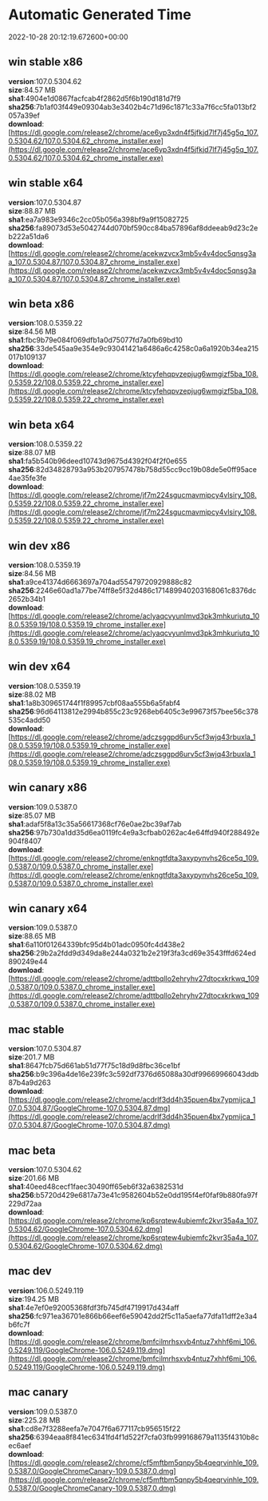# Automatic Generated Time
2022-10-28 20:12:19.672600+00:00

## win stable x86
**version**:107.0.5304.62  
**size**:84.57 MB  
**sha1**:4904e1d0867facfcab4f2862d5f6b190d181d7f9  
**sha256**:7b1af03f449e09304ab3e3402b4c71d96c1871c33a7f6cc5fa013bf2057a39ef  
**download**:[https://dl.google.com/release2/chrome/ace6yp3xdn4f5jfkjd7lf7j45g5q_107.0.5304.62/107.0.5304.62_chrome_installer.exe](https://dl.google.com/release2/chrome/ace6yp3xdn4f5jfkjd7lf7j45g5q_107.0.5304.62/107.0.5304.62_chrome_installer.exe)  

## win stable x64
**version**:107.0.5304.87  
**size**:88.87 MB  
**sha1**:ea7a983e9346c2cc05b056a398bf9a9f15082725  
**sha256**:fa89073d53e5042744d070bf590cc84ba57896af8ddeeab9d23c2eb222a51da6  
**download**:[https://dl.google.com/release2/chrome/acekwzvcx3mb5v4v4doc5qnsg3aa_107.0.5304.87/107.0.5304.87_chrome_installer.exe](https://dl.google.com/release2/chrome/acekwzvcx3mb5v4v4doc5qnsg3aa_107.0.5304.87/107.0.5304.87_chrome_installer.exe)  

## win beta x86
**version**:108.0.5359.22  
**size**:84.56 MB  
**sha1**:fbc9b79e084f069dfb1a0d75077fd7a0fb69bd10  
**sha256**:33de545aa9e354e9c93041421a6486a6c4258c0a6a1920b34ea215017b109137  
**download**:[https://dl.google.com/release2/chrome/ktcyfehqpvzepjug6wmgizf5ba_108.0.5359.22/108.0.5359.22_chrome_installer.exe](https://dl.google.com/release2/chrome/ktcyfehqpvzepjug6wmgizf5ba_108.0.5359.22/108.0.5359.22_chrome_installer.exe)  

## win beta x64
**version**:108.0.5359.22  
**size**:88.07 MB  
**sha1**:fa5b540b96deed10743d9675d4392f04f2f0e655  
**sha256**:82d34828793a953b207957478b758d55cc9cc19b08de5e0ff95ace4ae35fe3fe  
**download**:[https://dl.google.com/release2/chrome/jf7m224sgucmavmipcy4vlsiry_108.0.5359.22/108.0.5359.22_chrome_installer.exe](https://dl.google.com/release2/chrome/jf7m224sgucmavmipcy4vlsiry_108.0.5359.22/108.0.5359.22_chrome_installer.exe)  

## win dev x86
**version**:108.0.5359.19  
**size**:84.56 MB  
**sha1**:a9ce41374d6663697a704ad55479720929888c82  
**sha256**:2246e60ad1a77be74ff8e5f32d486c171489940203168061c8376dc2652b34b1  
**download**:[https://dl.google.com/release2/chrome/aclyaqcvyunlmvd3pk3mhkuriutq_108.0.5359.19/108.0.5359.19_chrome_installer.exe](https://dl.google.com/release2/chrome/aclyaqcvyunlmvd3pk3mhkuriutq_108.0.5359.19/108.0.5359.19_chrome_installer.exe)  

## win dev x64
**version**:108.0.5359.19  
**size**:88.02 MB  
**sha1**:1a8b309651744f1f89957cbf08aa555b6a5fabf4  
**sha256**:96d64113812e2994b855c23c9268eb6405c3e99673f57bee56c378535c4add50  
**download**:[https://dl.google.com/release2/chrome/adczsggpd6urv5cf3wjq43rbuxla_108.0.5359.19/108.0.5359.19_chrome_installer.exe](https://dl.google.com/release2/chrome/adczsggpd6urv5cf3wjq43rbuxla_108.0.5359.19/108.0.5359.19_chrome_installer.exe)  

## win canary x86
**version**:109.0.5387.0  
**size**:85.07 MB  
**sha1**:adaf5f8a13c35a56617368cf76e0ae2bc39af7ab  
**sha256**:97b730a1dd35d6ea0119fc4e9a3cfbab0262ac4e64ffd940f288492e904f8407  
**download**:[https://dl.google.com/release2/chrome/enkngtfdta3axypynvhs26ce5q_109.0.5387.0/109.0.5387.0_chrome_installer.exe](https://dl.google.com/release2/chrome/enkngtfdta3axypynvhs26ce5q_109.0.5387.0/109.0.5387.0_chrome_installer.exe)  

## win canary x64
**version**:109.0.5387.0  
**size**:88.65 MB  
**sha1**:6a110f01264339bfc95d4b01adc0950fc4d438e2  
**sha256**:29b2a2fdd9d349da8e244a0321b2e219f3fa3cd69e3543fffd624ed890249e44  
**download**:[https://dl.google.com/release2/chrome/adttbqllo2ehryhv27dtocxkrkwq_109.0.5387.0/109.0.5387.0_chrome_installer.exe](https://dl.google.com/release2/chrome/adttbqllo2ehryhv27dtocxkrkwq_109.0.5387.0/109.0.5387.0_chrome_installer.exe)  

## mac stable
**version**:107.0.5304.87  
**size**:201.7 MB  
**sha1**:8647fcb75d661ab51d77f75c18d9d8fbc36ce1bf  
**sha256**:b9c396a4de16e239fc3c592df7376d65088a30df99669966043ddb87b4a9d263  
**download**:[https://dl.google.com/release2/chrome/acdrlf3dd4h35puen4bx7ypmijca_107.0.5304.87/GoogleChrome-107.0.5304.87.dmg](https://dl.google.com/release2/chrome/acdrlf3dd4h35puen4bx7ypmijca_107.0.5304.87/GoogleChrome-107.0.5304.87.dmg)  

## mac beta
**version**:107.0.5304.62  
**size**:201.66 MB  
**sha1**:40eed48cecf1faec30490ff65eb6f32a6382531d  
**sha256**:b5720d429e6817a73e41c9582604b52e0dd195f4ef0faf9b880fa97f229d72aa  
**download**:[https://dl.google.com/release2/chrome/kp6srqtew4ubiemfc2kvr35a4a_107.0.5304.62/GoogleChrome-107.0.5304.62.dmg](https://dl.google.com/release2/chrome/kp6srqtew4ubiemfc2kvr35a4a_107.0.5304.62/GoogleChrome-107.0.5304.62.dmg)  

## mac dev
**version**:106.0.5249.119  
**size**:194.25 MB  
**sha1**:4e7ef0e92005368fdf3fb745df4719917d434aff  
**sha256**:fc971ea36701e866b66eef6e59042dd2f5c11a5aefa77dfa11dff2e3a4b6fc7f  
**download**:[https://dl.google.com/release2/chrome/bmfcilmrhsxvb4ntuz7xhhf6mi_106.0.5249.119/GoogleChrome-106.0.5249.119.dmg](https://dl.google.com/release2/chrome/bmfcilmrhsxvb4ntuz7xhhf6mi_106.0.5249.119/GoogleChrome-106.0.5249.119.dmg)  

## mac canary
**version**:109.0.5387.0  
**size**:225.28 MB  
**sha1**:cd8e7f3288eefa7e7047f6a677117cb956515f22  
**sha256**:6394eaa8f841ec6341fd4f1d522f7cfa03fb999168679a1135f4310b8cec6aef  
**download**:[https://dl.google.com/release2/chrome/cf5mftbm5qnpy5b4qeqrvinhle_109.0.5387.0/GoogleChromeCanary-109.0.5387.0.dmg](https://dl.google.com/release2/chrome/cf5mftbm5qnpy5b4qeqrvinhle_109.0.5387.0/GoogleChromeCanary-109.0.5387.0.dmg)  

